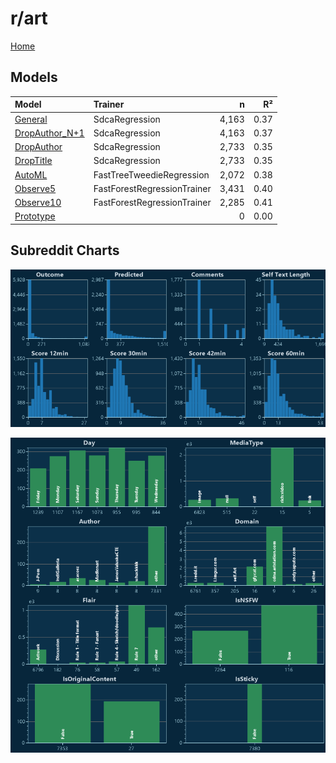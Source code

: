 # r/art

[Home](../index.md)

## Models

|Model|Trainer|n|R²|
|:---|:---|---:|---:|
|[General](models/guess_art_General.md)|SdcaRegression|4,163|0.37|
|[DropAuthor_N+1](models/guess_art_DropAuthor_N+1.md)|SdcaRegression|4,163|0.37|
|[DropAuthor](models/guess_art_DropAuthor.md)|SdcaRegression|2,733|0.35|
|[DropTitle](models/guess_art_DropTitle.md)|SdcaRegression|2,733|0.35|
|[AutoML](models/guess_art_AutoML.md)|FastTreeTweedieRegression|2,072|0.38|
|[Observe5](models/guess_art_Observe5.md)|FastForestRegressionTrainer|3,431|0.40|
|[Observe10](models/guess_art_Observe10.md)|FastForestRegressionTrainer|2,285|0.41|
|[Prototype](models/guess_art_Prototype.md)||0|0.00|

## Subreddit Charts

![r/art Distributions](../images/guess_art_Distributions.png "r/art Distributions")

![r/art Categorical](../images/guess_art_Catagorical.png "r/art Categorical")

